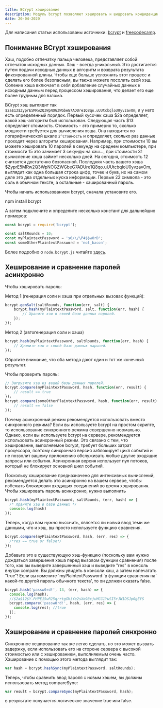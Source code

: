 ```yaml
---
title: BCrypt хэширование
description: Модуль bcrypt позволяет хэшировать и шифровать конфиденциальные данные, такие как пароли пользователей, перед их сохранением в базу данных.
date: 20-04-2020
---
```


Для написания статьи использованы источники: [bcrypt](https://www.npmjs.com/package/bcrypt) и [freecodecamp](https://www.freecodecamp.org/learn/information-security-and-quality-assurance/information-security-with-helmetjs/).

## Понимание BCrypt хэширования

Хэш, подобно отпечатку пальца человека, представляет собой отпечаток исходных данных. Хэш - всегда уникальный. Это достигается путем подачи исходных данных в алгоритм и возврата результата фиксированной длины. Чтобы еще больше усложнить этот процесс и сделать его более безопасным, вы также можете посолить свой хэш. Соление хэша включает в себя добавление случайных данных к исходным данным перед процессом хэширования, что делает его еще более трудным для взлома.

BCrypt хэш выглядит так `$2a$13$ZyprE5MRw2Q3WpNOGZWGbeG7ADUre1Q8qo.uUUtcbqloU0yvzavOm`, и у него есть определенный порядок. Первый кусочек хэша $2a определяет, какой хэш-алгоритм был использован. Следующая часть $13 определяет стоимость. Стоимость - это примерно то, сколько мощности требуется для вычисления хэша. Она находится по логарифмической шкале `2^стоимость` и определяет, сколько раз данные проходят через алгоритм хеширования. Например, при стоимости 10 вы можете хэшировать 10 паролей в секунду на среднем компьютере, при стоимости 15 это занимает 3 секунды на хэш..., при стоимости 31 вычисление хэша займет несколько дней. На сегодня, стоимость 12 считается достаточно безопасной. Последняя часть вашего хэша $ZyprE5MRw2Q3WpNOGZWGbeG7ADUre1Q8qo.uUUtcbqloU0yvzavOm, выглядит как одна большая строка цифр, точек и букв, но на самом деле это два отдельных куска информации. Первые 22 символа - это соль в обычном тексте, а остальные - хэшированный пароль.

Чтобы начать использованием bcrypt, сначала установите его.

npm install bcrypt

А затем подключите и определите несколько констант для дальнейших примеров:

```js
const bcrypt = require('bcrypt');

const saltRounds = 10;
const myPlaintextPassword = 's0/\/\P4$$w0rD';
const someOtherPlaintextPassword = 'not_bacon';
```

Более подробно о `node.bcrypt.js` читайте [здесь](https://www.npmjs.com/package/bcrypt).

## Хеширование и сравнение паролей асинхронно

Чтобы хэшировать пароль:

Метод 1 (генерация соли и хэша при отдельных вызовах функций):

```js
bcrypt.genSalt(saltRounds, function(err, salt) {
    bcrypt.hash(myPlaintextPassword, salt, function(err, hash) {
        // Храните хэш в своей базе данных паролей.
    });
});
```

Метод 2 (автогенерация соли и хэша)

```js
bcrypt.hash(myPlaintextPassword, saltRounds, function(err, hash) {
    // Храните хэш в своей базе данных паролей.
});
```

Обратите внимание, что оба метода дают один и тот же конечный результат.

Чтобы проверить пароль:

```js
// Загрузите хэш из вашей базы данных паролей.
bcrypt.compare(myPlaintextPassword, hash, function(err, result) {
    // result == true
});
bcrypt.compare(someOtherPlaintextPassword, hash, function(err, result) {
    // result == false
});
```

Почему асинхронный режим рекомендуется использовать вместо синхронного режима?
Если вы используете bcrypt на простом скрипте, то использование синхронного режима совершенно нормально. Однако, если вы используете bcrypt на сервере, рекомендуется использовать асинхронный режим. Это связано с тем, что хэширование, выполняемое bcrypt, требует больших затрат процессора, поэтому синхронная версия заблокирует цикл событий и не позволит вашему приложению обслуживать любые другие входящие запросы или события. Асинхронная версия использует пул потоков, который не блокирует основной цикл событий.

Поскольку хэширование предназначено для интенсивных вычислений, рекомендуется делать это асинхронно на вашем сервере, чтобы избежать блокировки входящих соединений во время хэширования. Чтобы хэшировать пароль асинхронно, нужно выполнить

```js
bcrypt.hash(myPlaintextPassword, saltRounds, (err, hash) => {
  /* Храните хэш в базе данных */
  console.log(hash)
});
```

Теперь, когда вам нужно выяснить, является ли новый ввод теми же данными, что и хэш, вы просто используете функцию сравнения.

```js
bcrypt.compare(myPlaintextPassword, hash, (err, res) => {
  /*res == true or false*/
});
```

Добавьте это в существующую хэш-функцию (поскольку вам нужно дождаться завершения хэша перед вызовом функции сравнения) после того, как вы выведите завершенный хэш и выведите "res" в консоль внутри compare. Вы должны увидеть в консоли хэш, а затем напечатать "true"! Если вы измените 'myPlaintextPassword 'в функции сравнения на' какой-то другой пароль обычного текста', то он должен сказать false.

```js
bcrypt.hash('passw0rd!', 13, (err, hash) => {
  console.log(hash);
  //$2a$12$Y.PHPE15wR25qrrtgGkiYe2sXo98cjuMCG1YwSI5rJW1DSJp0gEYS
  bcrypt.compare('passw0rd!', hash, (err, res) => {
    console.log(res); //true
  });
});
```

## Хэширование и сравнение паролей синхронно

Синхронное хеширование так же легко сделать, но это может вызвать задержку, если использовать его на стороне сервера с высокой стоимостью или с хешированием, выполняемым очень часто. Хэширование с помощью этого метода выглядит так:

```js
var hash = bcrypt.hashSync(myPlaintextPassword, saltRounds);
```

Теперь, чтобы сравнить ввод пароля с новым хэшем, вы должны использовать метод compareSync:

```js
var result = bcrypt.compareSync(myPlaintextPassword, hash);
```

в результате получается логическое значение true или false.

